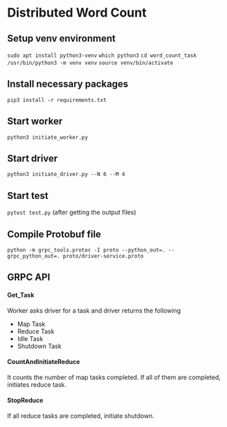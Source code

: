 # Distributed Word Count

## Setup venv environment
`sudo apt install python3-venv` 
`which python3`
`cd word_count_task` 
`/usr/bin/python3 -m venv venv`
`source venv/bin/activate`

## Install necessary packages
`pip3 install -r requirements.txt`

## Start worker
`python3 initiate_worker.py`

## Start driver
`python3 initiate_driver.py --N 6 --M 4`

## Start test
`pytest test.py` (after getting the output files)

## Compile Protobuf file 
`python -m grpc_tools.protoc -I proto --python_out=. --grpc_python_out=. proto/driver-service.proto`

## GRPC API
#### Get_Task
Worker asks driver for a task and driver returns the following
- Map Task
- Reduce Task
- Idle Task
- Shutdown Task

#### CountAndInitiateReduce
It counts the number of map tasks completed. If all of them are completed, initiates reduce task.

#### StopReduce
If all reduce tasks are completed, initiate shutdown.

